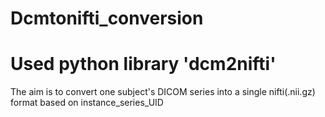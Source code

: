 # Dcmtonifti_conversion
# Used python library 'dcm2nifti' 
The aim is to convert one subject's DICOM series into a single nifti(.nii.gz) format based on instance_series_UID

